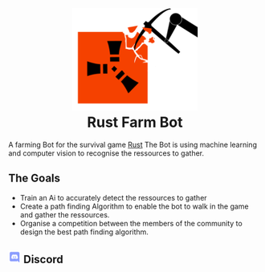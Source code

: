 <h1 align="center">
  <br>
  <a><img src="https://github.com/William-Droin/Rust_Farm_Bot/blob/main/Rust_Farming_Bot_Logo_Cropped.png" alt="Markdownify" width="250"></a>
  <br>
  Rust Farm Bot
  <br>
</h1>

A farming Bot for the survival game [Rust](https://rust.facepunch.com/)
The Bot is using machine learning and computer vision to recognise the ressources to gather.

## The Goals

- Train an Ai to accurately detect the ressources to gather
- Create a path finding Algorithm to enable the bot to walk in the game and gather the ressources.
- Organise a competition between the members of the community to design the best path finding algorithm.

## <a><img src="https://github.com/William-Droin/Rust_Farm_Bot/blob/main/Discord_logo.png" width="25px" height="25px" alt="Discord_Logo"></a> Discord
